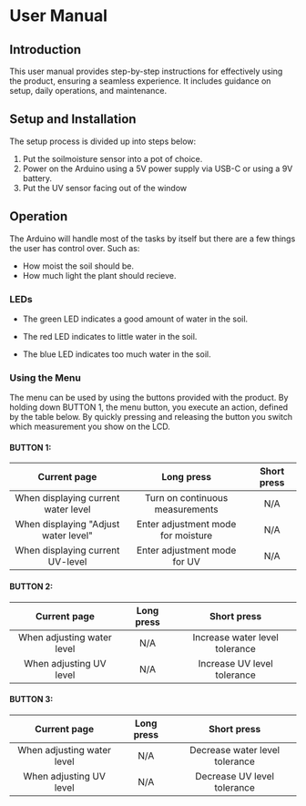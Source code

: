 # User Manual

## Introduction

This user manual provides step-by-step instructions for effectively using the product, ensuring a seamless experience. It includes guidance on setup, daily operations, and maintenance.

## Setup and Installation

The setup process is divided up into steps below:

1. Put the soilmoisture sensor into a pot of choice.
2. Power on the Arduino using a 5V power supply via USB-C or using a 9V battery.
3. Put the UV sensor facing out of the window

## Operation

The Arduino will handle most of the tasks by itself but there are a few things the user has control over. Such as:

- How moist the soil should be.
- How much light the plant should recieve.

### LEDs

- The green LED indicates a good amount of water in the soil.

- The red LED indicates to little water in the soil.

- The blue LED indicates too much water in the soil.

### Using the Menu

The menu can be used by using the buttons provided with the product. By holding down BUTTON 1, the menu button, you execute an action, defined by the table below. By quickly pressing and releasing the button you switch which measurement you show on the LCD.

#### BUTTON 1:

| Current page |  **Long press**  | **Short press** |
|  :-:   | :-: | :-: |
| When displaying current water level | Turn on continuous measurements |  N/A
| When displaying "Adjust water level" | Enter adjustment mode for moisture |  N/A
| When displaying current UV-level | Enter adjustment mode for UV | N/A  

#### BUTTON 2:

| Current page |  **Long press**  | **Short press** |
|  :-:   | :-: | :-: |
| When adjusting water level | N/A |  Increase water level tolerance
| When adjusting UV level | N/A |  Increase UV level tolerance

#### BUTTON 3:

| Current page |  **Long press**  | **Short press** |
|  :-:   | :-: | :-: |
| When adjusting water level | N/A |  Decrease water level tolerance
| When adjusting UV level | N/A |  Decrease UV level tolerance